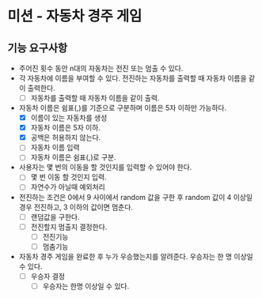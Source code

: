 # 미션 - 자동차 경주 게임
## 기능 요구사항
- 주어진 횟수 동안 n대의 자동차는 전진 또는 멈출 수 있다.
- 각 자동차에 이름을 부여할 수 있다. 전진하는 자동차를 출력할 때 자동차 이름을 같이 출력한다.
  - [ ] 자동차를 출력할 때 자동차 이름을 같이 출력.
- 자동차 이름은 쉼표(,)를 기준으로 구분하며 이름은 5자 이하만 가능하다.
  - [x] 이름이 있는 자동차를 생성
  - [x] 자동차 이름은 5자 이하.
  - [x] 공백은 허용하지 않는다.  
  - [ ] 자동차 이름 입력
  - [ ] 자동차 이름은 쉼표(,)로 구분.
- 사용자는 몇 번의 이동을 할 것인지를 입력할 수 있어야 한다.
  - [ ] 몇 번 이동 할 것인지 입력.
  - [ ] 자연수가 아닐때 예외처리
- 전진하는 조건은 0에서 9 사이에서 random 값을 구한 후 random 값이 4 이상일 경우 전진하고, 3 이하의 값이면 멈춘다.
  - [ ] 랜덤값을 구한다.
  - [ ] 전진할지 멈출지 결정한다.
    - [ ] 전진기능
    - [ ] 멈춤기능
- 자동차 경주 게임을 완료한 후 누가 우승했는지를 알려준다. 우승자는 한 명 이상일 수 있다.
    - [ ] 우승자 결정
        - [ ] 우승자는 한명 이상일 수 있다.
